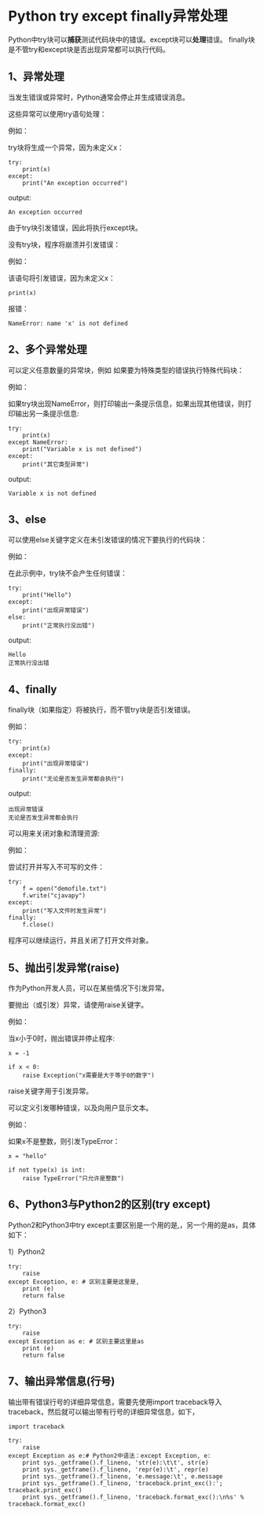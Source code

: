 # Python try except finally异常处理

Python中try块可以**捕获**测试代码块中的错误。except块可以**处理**错误。
finally块是不管try和except块是否出现异常都可以执行代码。

## 1、异常处理
当发生错误或异常时，Python通常会停止并生成错误消息。

这些异常可以使用try语句处理：

例如：

try块将生成一个异常，因为未定义x：
```text
try:
    print(x)
except:
    print("An exception occurred")
```
output:
```text
An exception occurred
```

由于try块引发错误，因此将执行except块。

没有try块，程序将崩溃并引发错误：

例如：

该语句将引发错误，因为未定义x：
```text
print(x)
```
报错：
```text
NameError: name 'x' is not defined
```

## 2、多个异常处理
可以定义任意数量的异常块，例如 如果要为特殊类型的错误执行特殊代码块：

例如：

如果try块出现NameError，则打印输出一条提示信息，如果出现其他错误，则打印输出另一条提示信息:
```text
try:
    print(x)
except NameError:
    print("Variable x is not defined")
except:
    print("其它类型异常")
```
output:
```text
Variable x is not defined
```

## 3、else
可以使用else关键字定义在未引发错误的情况下要执行的代码块：

例如：

在此示例中，try块不会产生任何错误：
```text
try:
    print("Hello")
except:
    print("出现异常错误")
else:
    print("正常执行没出错")
```
output:
```text
Hello
正常执行没出错
```

## 4、finally
finally块（如果指定）将被执行，而不管try块是否引发错误。

例如：
```text
try:
    print(x)
except:
    print("出现异常错误")
finally:
    print("无论是否发生异常都会执行")
```
output:
```text
出现异常错误
无论是否发生异常都会执行
```

可以用来关闭对象和清理资源:

例如：

尝试打开并写入不可写的文件：
```text
try:
    f = open("demofile.txt")
    f.write("cjavapy")
except:
    print("写入文件时发生异常")
finally:
    f.close()
```

程序可以继续运行，并且关闭了打开文件对象。

## 5、抛出引发异常(raise)
作为Python开发人员，可以在某些情况下引发异常。

要抛出（或引发）异常，请使用raise关键字。

例如：

当x小于0时，抛出错误并停止程序:
```text
x = -1

if x < 0:
    raise Exception("x需要是大于等于0的数字")
```

raise关键字用于引发异常。

可以定义引发哪种错误，以及向用户显示文本。

例如：

如果x不是整数，则引发TypeError：
```text
x = "hello"

if not type(x) is int:
    raise TypeError("只允许是整数")
```

## 6、Python3与Python2的区别(try except)
Python2和Python3中try except主要区别是一个用的是,，另一个用的是as，具体如下：

1）Python2
```text
try:
    raise
except Exception, e: # 区别主要是这里是,
    print (e)
    return false
```

2）Python3
```text
try:
    raise
except Exception as e: # 区别主要这里是as
    print (e)
    return false
```

## 7、输出异常信息(行号)
输出带有错误行号的详细异常信息，需要先使用import traceback导入traceback，然后就可以输出带有行号的详细异常信息，如下，
```text
import traceback

try:
    raise
except Exception as e:# Python2中语法：except Exception, e:
    print sys._getframe().f_lineno, 'str(e):\t\t', str(e)
    print sys._getframe().f_lineno, 'repr(e):\t', repr(e)
    print sys._getframe().f_lineno, 'e.message:\t', e.message
    print sys._getframe().f_lineno, 'traceback.print_exc():'; traceback.print_exc()
    print sys._getframe().f_lineno, 'traceback.format_exc():\n%s' % traceback.format_exc()
```

